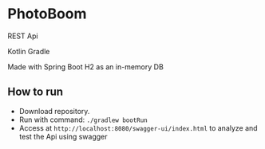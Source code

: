 # PhotoBoom
REST Api

Kotlin
Gradle

Made with Spring Boot
H2 as an in-memory DB

## How to run

 - Download repository. 
 - Run with command: `./gradlew bootRun`
 - Access at `http://localhost:8080/swagger-ui/index.html` to analyze and test the Api using swagger

